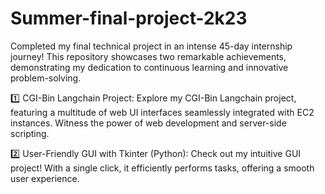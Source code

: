 # Summer-final-project-2k23
Completed my final technical project in an intense 45-day internship journey! This repository showcases two remarkable achievements, demonstrating my dedication to continuous learning and innovative problem-solving.

1️⃣ CGI-Bin Langchain Project: Explore my CGI-Bin Langchain project, featuring a multitude of web UI interfaces seamlessly integrated with EC2 instances. Witness the power of web development and server-side scripting.

2️⃣ User-Friendly GUI with Tkinter (Python): Check out my intuitive GUI project! With a single click, it efficiently performs tasks, offering a smooth user experience.

